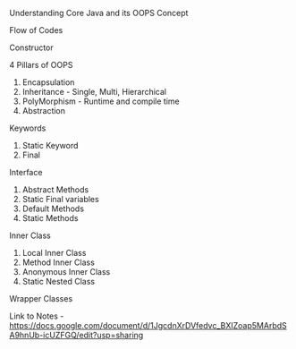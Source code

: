 Understanding Core Java and its OOPS Concept

Flow of Codes

Constructor

4 Pillars of OOPS

1. Encapsulation
2. Inheritance - Single, Multi, Hierarchical
3. PolyMorphism - Runtime and compile time
4. Abstraction

Keywords

1. Static Keyword
2. Final

Interface

1. Abstract Methods
2. Static Final variables
3. Default Methods
4. Static Methods

Inner Class

1. Local Inner Class
2. Method Inner Class
3. Anonymous Inner Class
4. Static Nested Class

Wrapper Classes

Link to Notes - https://docs.google.com/document/d/1JgcdnXrDVfedvc_BXIZoap5MArbdSA9hnUb-icUZFGQ/edit?usp=sharing
